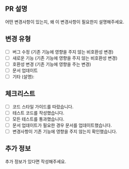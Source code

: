 ## PR 설명

어떤 변경사항이 있는지, 왜 이 변경사항이 필요한지 설명해주세요.

## 변경 유형

- [ ] 버그 수정 (기존 기능에 영향을 주지 않는 비호환성 변경)
- [ ] 새로운 기능 (기존 기능에 영향을 주지 않는 비호환성 변경)
- [ ] 호환성 변경 (기존 기능에 영향을 주는 변경)
- [ ] 문서 업데이트
- [ ] 기타 (설명):

## 체크리스트

- [ ] 코드 스타일 가이드를 따랐습니다.
- [ ] 테스트 코드를 작성했습니다.
- [ ] 모든 테스트를 통과했습니다.
- [ ] 문서 업데이트가 필요한 경우 문서를 업데이트했습니다.
- [ ] 변경사항이 기존 기능에 영향을 주지 않는지 확인했습니다.

## 추가 정보

추가 정보가 있다면 작성해주세요.
